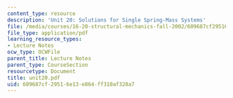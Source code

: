 ```yaml
---
content_type: resource
description: 'Unit 20: Solutions for Single Spring-Mass Systems'
file: /media/courses/16-20-structural-mechanics-fall-2002/609687cf29516e13e864ff310af328a7_unit20.pdf
file_type: application/pdf
learning_resource_types:
- Lecture Notes
ocw_type: OCWFile
parent_title: Lecture Notes
parent_type: CourseSection
resourcetype: Document
title: unit20.pdf
uid: 609687cf-2951-6e13-e864-ff310af328a7
---
```


